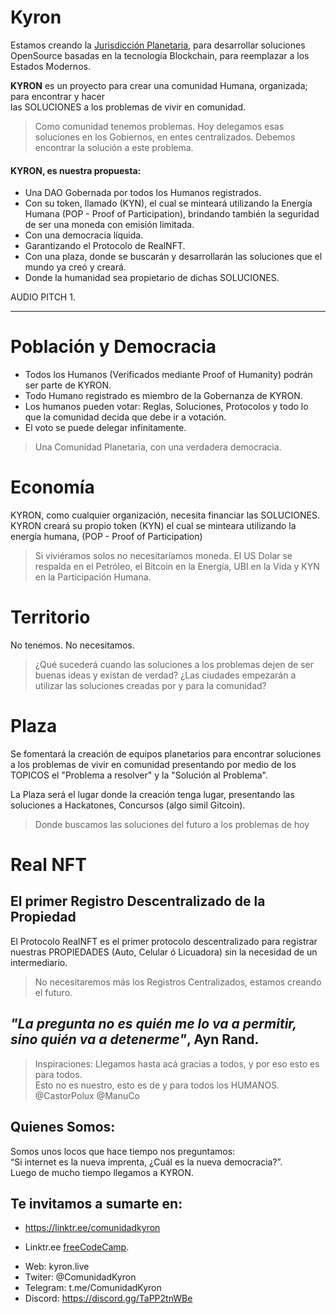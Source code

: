 # Kyron

Estamos creando la [Jurisdicción Planetaria](http://https://sites.google.com/d/1GQBWcyLo5uRaDadautVt_adbMmiR6NGT/p/1rDSsdfCuTIxZloFku8YQMLzMmbUQ8JdR/edit "Jurisdicción Planetaria"),
para desarrollar soluciones OpenSource basadas en la tecnología Blockchain,
para reemplazar a los Estados Modernos.

**KYRON** es un proyecto para crear una comunidad Humana, organizada; 
para encontrar y hacer    
las SOLUCIONES a los problemas de vivir en comunidad.

> Como comunidad tenemos problemas. Hoy delegamos esas soluciones en los Gobiernos, en entes centralizados. Debemos encontrar la solución a este problema.

#### KYRON, es nuestra propuesta:
- Una DAO Gobernada por todos los Humanos registrados.
- Con su token, llamado (KYN), el cual se minteará utilizando la Energía Humana (POP - Proof of Participation), brindando también la seguridad de ser una moneda con emisión limitada.
- Con una democracia líquida.
- Garantizando el Protocolo de RealNFT.
- Con una plaza, donde se buscarán y desarrollarán las soluciones que el mundo ya creó y creará.
- Donde la humanidad sea propietario de dichas SOLUCIONES.


AUDIO PITCH 1.


------------



# Población y Democracia 
- Todos los Humanos (Verificados mediante Proof of Humanity) podrán ser parte de KYRON.
- Todo Humano registrado es miembro de la Gobernanza de KYRON.
- Los humanos pueden votar: Reglas, Soluciones, Protocolos y todo lo que la comunidad decida que debe ir a votación.
- El voto se puede delegar infinitamente.

> Una Comunidad Planetaria, con una verdadera democracia.

# Economía 

KYRON, como cualquier organización, necesita financiar las SOLUCIONES.
KYRON creará su propio token (KYN) el cual se minteara utilizando la energía humana, (POP - Proof of Participation)

> Si viviéramos solos no necesitaríamos moneda. El US Dolar se respalda en el Petróleo, el Bitcoin en la Energía, UBI en la Vida y KYN en la Participación Humana.

# Territorio 
No tenemos. No necesitamos.

> ¿Qué sucederá cuando las soluciones a los problemas dejen de ser buenas ideas y existan de verdad? ¿Las ciudades empezarán a utilizar las soluciones creadas por y para la comunidad?

# Plaza

Se fomentará la creación de equipos planetarios para encontrar soluciones a los problemas de vivir en comunidad presentando por medio de los TOPICOS el "Problema a resolver" y la "Solución al Problema".   

La Plaza será el lugar donde la creación tenga lugar, presentando las soluciones a Hackatones, Concursos (algo simil Gitcoin).

> Donde buscamos las soluciones del futuro a los problemas de hoy

# Real NFT
## El primer Registro Descentralizado de la Propiedad

El Protocolo RealNFT es el primer protocolo descentralizado para registrar nuestras PROPIEDADES (Auto, Celular ó Licuadora) sin la necesidad de un intermediario.

> No necesitaremos más los Registros Centralizados, estamos creando el futuro.

## *"La pregunta no es quién me lo va a permitir, sino quién va a detenerme"*, Ayn Rand.


> Inspiraciones:
Llegamos hasta acá gracias a todos, y por eso esto es para todos.   
Esto no es nuestro, esto es de y para todos los HUMANOS.  
@CastorPolux @ManuCo  

## Quienes Somos:
Somos unos locos que hace tiempo nos preguntamos:  
“Si internet es la nueva imprenta, ¿Cuál es la nueva democracia?”.  
Luego de mucho tiempo llegamos a KYRON.  

## Te invitamos a sumarte en:
- https://linktr.ee/comunidadkyron
- <p>Linktr.ee <a href="https://linktr.ee/comunidadkyron">freeCodeCamp</a>.</p>
- Web: kyron.live
- Twiter: @ComunidadKyron
- Telegram: t.me/ComunidadKyron
- Discord: https://discord.gg/TaPP2tnWBe

